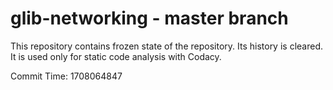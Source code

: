 # glib-networking - master branch

This repository contains frozen state of the repository.
Its history is cleared. It is used only for static code
analysis with Codacy.

Commit Time: 1708064847
